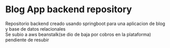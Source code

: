 # Blog App backend repository

Repositorio backend creado usando springboot para una aplicacion de blog y base de datos relacionales
<br/>
Se subio a aws beanstalk(se dio de baja por cobros en la plataforma) pendiente de resubir